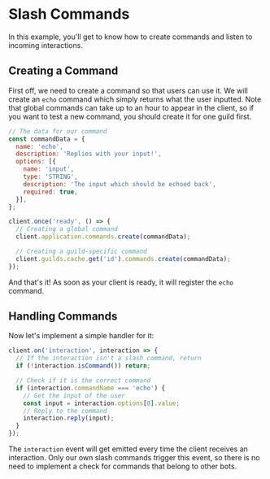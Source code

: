 # Slash Commands

In this example, you'll get to know how to create commands and listen to incoming interactions.

## Creating a Command

First off, we need to create a command so that users can use it. We will create an `echo` command which simply returns what the user inputted. Note that global commands can take up to an hour to appear in the client, so if you want to test a new command, you should create it for one guild first.

```js
// The data for our command
const commandData = {
  name: 'echo',
  description: 'Replies with your input!',
  options: [{
    name: 'input',
    type: 'STRING',
    description: 'The input which should be echoed back',
    required: true,
  }],
};

client.once('ready', () => {
  // Creating a global command
  client.application.commands.create(commandData);

  // Creating a guild-specific command
  client.guilds.cache.get('id').commands.create(commandData);
});
```

And that's it! As soon as your client is ready, it will register the `echo` command.

## Handling Commands

Now let's implement a simple handler for it:

```js
client.on('interaction', interaction => {
  // If the interaction isn't a slash command, return
  if (!interaction.isCommand()) return;

  // Check if it is the correct command
  if (interaction.commandName === 'echo') {
    // Get the input of the user
    const input = interaction.options[0].value;
    // Reply to the command
    interaction.reply(input);
  }
});
```

The `interaction` event will get emitted every time the client receives an interaction. Only our own slash commands trigger this event, so there is no need to implement a check for commands that belong to other bots.
